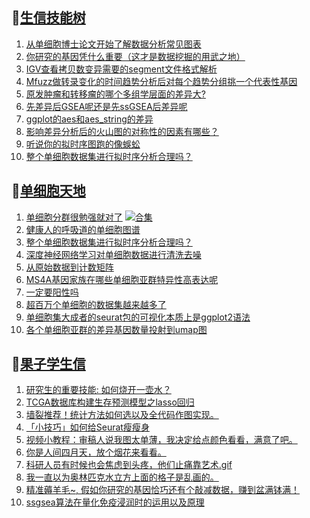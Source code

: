 ## 📝[生信技能树](https://github.com/ixxmu/mp_duty/issues?q=label%3A%E7%94%9F%E4%BF%A1%E6%8A%80%E8%83%BD%E6%A0%91+is%3Aclosed)
<!-- 1issueTable -->

1. [从单细胞博士论文开始了解数据分析常见图表](https://github.com/ixxmu/mp_duty/issues/2543) 
2. [你研究的基因凭什么重要（这才是数据挖掘的用武之地）](https://github.com/ixxmu/mp_duty/issues/2542) 
3. [IGV查看拷贝数变异需要的segment文件格式解析](https://github.com/ixxmu/mp_duty/issues/2504) 
4. [Mfuzz做转录变化的时间趋势分析后对每个趋势分组挑一个代表性基因](https://github.com/ixxmu/mp_duty/issues/2499) 
5. [原发肿瘤和转移瘤的哪个多组学层面的差异大?](https://github.com/ixxmu/mp_duty/issues/2498) 
6. [先差异后GSEA呢还是先ssGSEA后差异呢](https://github.com/ixxmu/mp_duty/issues/2497) 
7. [ggplot的aes和aes_string的差异](https://github.com/ixxmu/mp_duty/issues/2496) 
8. [影响差异分析后的火山图的对称性的因素有哪些？](https://github.com/ixxmu/mp_duty/issues/2481) 
9. [听说你的拟时序图跑的像蜈蚣](https://github.com/ixxmu/mp_duty/issues/2480) 
10. [整个单细胞数据集进行拟时序分析合理吗？](https://github.com/ixxmu/mp_duty/issues/2479) 
<!-- 1issueTable -->
## 📝[单细胞天地](https://github.com/ixxmu/mp_duty/issues?q=label%3A%E5%8D%95%E7%BB%86%E8%83%9E%E5%A4%A9%E5%9C%B0+is%3Aclosed)
<!-- 2issueTable -->

1. [单细胞分群很勉强就对了](https://github.com/ixxmu/mp_duty/issues/2531) [![合集](https://img.shields.io/github/labels/ixxmu/mp_duty/合集)](https://github.com/ixxmu/mp_duty/labels/合集)
2. [健康人的呼吸道的单细胞图谱](https://github.com/ixxmu/mp_duty/issues/2502) 
3. [整个单细胞数据集进行拟时序分析合理吗？](https://github.com/ixxmu/mp_duty/issues/2501) 
4. [深度神经网络学习对单细胞数据进行清洗去噪](https://github.com/ixxmu/mp_duty/issues/2484) 
5. [从原始数据到计数矩阵](https://github.com/ixxmu/mp_duty/issues/2472) 
6. [MS4A基因家族在哪些单细胞亚群特异性高表达呢](https://github.com/ixxmu/mp_duty/issues/2462) 
7. [一定要阳性吗](https://github.com/ixxmu/mp_duty/issues/2353) 
8. [超百万个单细胞的数据集越来越多了](https://github.com/ixxmu/mp_duty/issues/2327) 
9. [单细胞集大成者的seurat包的可视化本质上是ggplot2语法](https://github.com/ixxmu/mp_duty/issues/2311) 
10. [各个单细胞亚群的差异基因数量投射到umap图](https://github.com/ixxmu/mp_duty/issues/2308) 
<!-- 2issueTable -->

## 📝[果子学生信](https://github.com/ixxmu/mp_duty/issues?q=label%3A%E6%9E%9C%E5%AD%90%E5%AD%A6%E7%94%9F%E4%BF%A1+is%3Aclosed)
<!-- 3issueTable -->

1. [研究生的重要技能: 如何烧开一壶水？](https://github.com/ixxmu/mp_duty/issues/2511) 
2. [TCGA数据库构建生存预测模型之lasso回归](https://github.com/ixxmu/mp_duty/issues/2473) 
3. [墙裂推荐！统计方法如何选以及全代码作图实现。](https://github.com/ixxmu/mp_duty/issues/2465) 
4. [「小技巧」如何给Seurat瘦瘦身](https://github.com/ixxmu/mp_duty/issues/2419) 
5. [视频小教程：审稿人说我图太单薄，我决定给点颜色看看，满意了吧。](https://github.com/ixxmu/mp_duty/issues/2350) 
6. [你是人间四月天，放个烟花来看看。](https://github.com/ixxmu/mp_duty/issues/2291) 
7. [科研人员有时候也会焦虑到头疼，他们止痛靠艺术.gif](https://github.com/ixxmu/mp_duty/issues/2290) 
8. [我一直以为奥林匹克水立方上面的格子是乱画的。](https://github.com/ixxmu/mp_duty/issues/2289) 
9. [精准薅羊毛~, 假如你研究的基因恰巧还有个敲减数据，赚到盆满钵满！](https://github.com/ixxmu/mp_duty/issues/2265) 
10. [ssgsea算法在量化免疫浸润时的运用以及原理](https://github.com/ixxmu/mp_duty/issues/2264) 
<!-- 3issueTable -->
